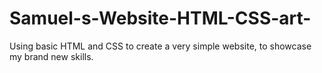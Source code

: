 # Samuel-s-Website-HTML-CSS-art-
Using basic HTML and CSS to create a very simple website, to showcase my brand new skills.
